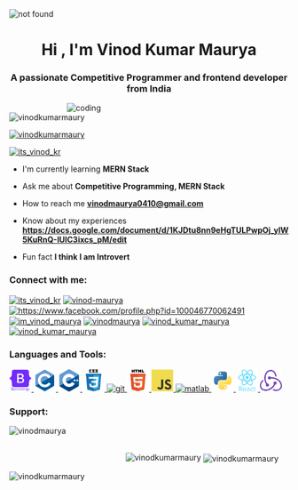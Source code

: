 <img alt = "not found" src = "https://images.unsplash.com/photo-1580927752452-89d86da3fa0a?q=80&w=2070&auto=format&fit=crop&ixlib=rb-4.0.3&ixid=M3wxMjA3fDB8MHxwaG90by1wYWdlfHx8fGVufDB8fHx8fA%3D%3D"/>
<h1 align="center">Hi , I'm Vinod Kumar Maurya</h1>
<h3 align="center">A passionate Competitive Programmer and frontend developer from India</h3>
<img align = "right" width = "400" alt = "coding" src = "https://media1.tenor.com/m/CT6PTBJzG7cAAAAC/pgomaing.gif"/>

<p align="left"> <img src="https://komarev.com/ghpvc/?username=vinodkumarmaury&label=Profile%20views&color=0e75b6&style=flat" alt="vinodkumarmaury" /> </p>

<p align="left"> <a href="https://github.com/ryo-ma/github-profile-trophy"><img src="https://github-profile-trophy.vercel.app/?username=vinodkumarmaury" alt="vinodkumarmaury" /></a> </p>

<p align="left"> <a href="https://twitter.com/its_vinod_kr" target="blank"><img src="https://img.shields.io/twitter/follow/its_vinod_kr?logo=twitter&style=for-the-badge" alt="its_vinod_kr" /></a> </p>

- I'm currently learning **MERN Stack**

- Ask me about **Competitive Programming, MERN Stack**

- How to reach me **vinodmaurya0410@gmail.com**

- Know about my experiences **https://docs.google.com/document/d/1KJDtu8nn9eHgTULPwpOj_yIW5KuRnQ-IUIC3ixcs_pM/edit**

- Fun fact **I think I am Introvert**

<h3 align="left">Connect with me:</h3>
<p align="left">
<a href="https://twitter.com/its_vinod_kr" target="blank"><img align="center" src="https://raw.githubusercontent.com/rahuldkjain/github-profile-readme-generator/master/src/images/icons/Social/twitter.svg" alt="its_vinod_kr" height="30" width="40" /></a>
<a href="https://linkedin.com/in/vinod-maurya" target="blank"><img align="center" src="https://raw.githubusercontent.com/rahuldkjain/github-profile-readme-generator/master/src/images/icons/Social/linked-in-alt.svg" alt="vinod-maurya" height="30" width="40" /></a>
<a href="https://fb.com/https://www.facebook.com/profile.php?id=100046770062491" target="blank"><img align="center" src="https://raw.githubusercontent.com/rahuldkjain/github-profile-readme-generator/master/src/images/icons/Social/facebook.svg" alt="https://www.facebook.com/profile.php?id=100046770062491" height="30" width="40" /></a>
<a href="https://instagram.com/im_vinod_maurya" target="blank"><img align="center" src="https://raw.githubusercontent.com/rahuldkjain/github-profile-readme-generator/master/src/images/icons/Social/instagram.svg" alt="im_vinod_maurya" height="30" width="40" /></a>
<a href="https://www.codechef.com/users/vinodmaurya" target="blank"><img align="center" src="https://cdn.jsdelivr.net/npm/simple-icons@3.1.0/icons/codechef.svg" alt="vinodmaurya" height="30" width="40" /></a>
<a href="https://codeforces.com/profile/vinod_kumar_maurya" target="blank"><img align="center" src="https://raw.githubusercontent.com/rahuldkjain/github-profile-readme-generator/master/src/images/icons/Social/codeforces.svg" alt="vinod_kumar_maurya" height="30" width="40" /></a>
<a href="https://www.leetcode.com/vinod_kumar_maurya" target="blank"><img align="center" src="https://raw.githubusercontent.com/rahuldkjain/github-profile-readme-generator/master/src/images/icons/Social/leet-code.svg" alt="vinod_kumar_maurya" height="30" width="40" /></a>
</p>

<h3 align="left">Languages and Tools:</h3>
<p align="left"> <a href="https://getbootstrap.com" target="_blank" rel="noreferrer"> <img src="https://raw.githubusercontent.com/devicons/devicon/master/icons/bootstrap/bootstrap-plain-wordmark.svg" alt="bootstrap" width="40" height="40"/> </a> <a href="https://www.cprogramming.com/" target="_blank" rel="noreferrer"> <img src="https://raw.githubusercontent.com/devicons/devicon/master/icons/c/c-original.svg" alt="c" width="40" height="40"/> </a> <a href="https://www.w3schools.com/cpp/" target="_blank" rel="noreferrer"> <img src="https://raw.githubusercontent.com/devicons/devicon/master/icons/cplusplus/cplusplus-original.svg" alt="cplusplus" width="40" height="40"/> </a> <a href="https://www.w3schools.com/css/" target="_blank" rel="noreferrer"> <img src="https://raw.githubusercontent.com/devicons/devicon/master/icons/css3/css3-original-wordmark.svg" alt="css3" width="40" height="40"/> </a> <a href="https://git-scm.com/" target="_blank" rel="noreferrer"> <img src="https://www.vectorlogo.zone/logos/git-scm/git-scm-icon.svg" alt="git" width="40" height="40"/> </a> <a href="https://www.w3.org/html/" target="_blank" rel="noreferrer"> <img src="https://raw.githubusercontent.com/devicons/devicon/master/icons/html5/html5-original-wordmark.svg" alt="html5" width="40" height="40"/> </a> <a href="https://developer.mozilla.org/en-US/docs/Web/JavaScript" target="_blank" rel="noreferrer"> <img src="https://raw.githubusercontent.com/devicons/devicon/master/icons/javascript/javascript-original.svg" alt="javascript" width="40" height="40"/> </a> <a href="https://www.mathworks.com/" target="_blank" rel="noreferrer"> <img src="https://upload.wikimedia.org/wikipedia/commons/2/21/Matlab_Logo.png" alt="matlab" width="40" height="40"/> </a> <a href="https://www.python.org" target="_blank" rel="noreferrer"> <img src="https://raw.githubusercontent.com/devicons/devicon/master/icons/python/python-original.svg" alt="python" width="40" height="40"/> </a> <a href="https://reactjs.org/" target="_blank" rel="noreferrer"> <img src="https://raw.githubusercontent.com/devicons/devicon/master/icons/react/react-original-wordmark.svg" alt="react" width="40" height="40"/> </a> <a href="https://redux.js.org" target="_blank" rel="noreferrer"> <img src="https://raw.githubusercontent.com/devicons/devicon/master/icons/redux/redux-original.svg" alt="redux" width="40" height="40"/> </a> </p>


<h3 align="left">Support:</h3>
<p><a href="https://www.buymeacoffee.com/vinodmaurya"> <img align="left" src="https://cdn.buymeacoffee.com/buttons/v2/default-yellow.png" height="50" width="210" alt="vinodmaurya" /></a></p><br><br>


<p><img align="left" src="https://github-readme-stats.vercel.app/api/top-langs?username=vinodkumarmaury&show_icons=true&locale=en&layout=compact" alt="vinodkumarmaury" /></p>

<p>&nbsp;<img align="center" src="https://github-readme-stats.vercel.app/api?username=vinodkumarmaury&show_icons=true&locale=en" alt="vinodkumarmaury" /></p>

<p><img align="center" src="https://github-readme-streak-stats.herokuapp.com/?user=vinodkumarmaury&" alt="vinodkumarmaury" /></p>

